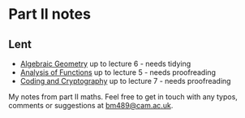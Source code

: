 # Part II notes

## Lent
- [Algebraic Geometry](lent/algebraic_geometry.pdf) up to lecture 6 - needs tidying
- [Analysis of Functions](lent/analysis_of_functions.pdf) up to lecture 5 - needs proofreading
- [Coding and Cryptography](lent/coding_and_cryptography.pdf) up to lecture 7 - needs proofreading

My notes from part II maths. Feel free to get in touch with any typos, comments or suggestions at <bm489@cam.ac.uk>.
